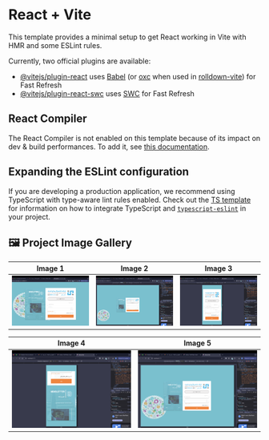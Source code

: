 # React + Vite

This template provides a minimal setup to get React working in Vite with HMR and some ESLint rules.

Currently, two official plugins are available:

- [@vitejs/plugin-react](https://github.com/vitejs/vite-plugin-react/blob/main/packages/plugin-react) uses [Babel](https://babeljs.io/) (or [oxc](https://oxc.rs) when used in [rolldown-vite](https://vite.dev/guide/rolldown)) for Fast Refresh
- [@vitejs/plugin-react-swc](https://github.com/vitejs/vite-plugin-react/blob/main/packages/plugin-react-swc) uses [SWC](https://swc.rs/) for Fast Refresh

## React Compiler

The React Compiler is not enabled on this template because of its impact on dev & build performances. To add it, see [this documentation](https://react.dev/learn/react-compiler/installation).

## Expanding the ESLint configuration

If you are developing a production application, we recommend using TypeScript with type-aware lint rules enabled. Check out the [TS template](https://github.com/vitejs/vite/tree/main/packages/create-vite/template-react-ts) for information on how to integrate TypeScript and [`typescript-eslint`](https://typescript-eslint.io) in your project.


## 🖼️ Project Image Gallery

| Image 1 | Image 2 | Image 3 |
|----------|----------|----------|
| ![Image 1](./public/assets/images/preview/Image1.png) | ![Image 2](./public/assets/images/preview/Image2.png) | ![Image 3](./public/assets/images/preview/Image3.png) |

| Image 4 | Image 5 |
|----------|----------|
| ![Image 4](./public/assets/images/preview/Image4.png) | ![Image 5](./public/assets/images/preview/Image5.png) |


